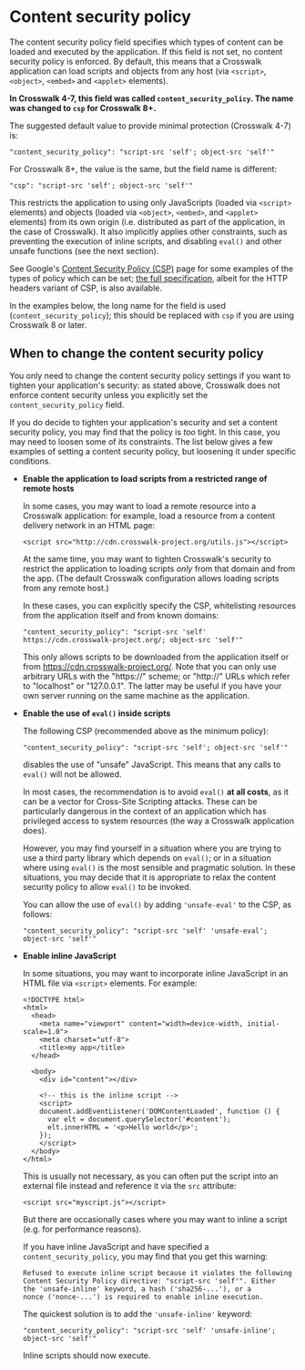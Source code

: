 # Content security policy

The content security policy field specifies which types of content can be loaded and executed by the application. If this field is not set, no content security policy is enforced. By default, this means that a Crosswalk application can load scripts and objects from any host (via `<script>`, `<object>`, `<embed>` and `<applet>` elements).

**In Crosswalk 4-7, this field was called `content_security_policy`. The name was changed to `csp` for Crosswalk 8+.**

The suggested default value to provide minimal protection (Crosswalk 4-7) is:

    "content_security_policy": "script-src 'self'; object-src 'self'"

For Crosswalk 8+, the value is the same, but the field name is different:

    "csp": "script-src 'self'; object-src 'self'"

This restricts the application to using only JavaScripts (loaded via `<script>` elements) and objects (loaded via `<object>`, `<embed>`, and `<applet>` elements) from its own origin (i.e. distributed as part of the application, in the case of Crosswalk). It also implicitly applies other constraints, such as preventing the execution of inline scripts, and disabling `eval()` and other unsafe functions (see the next section).

See Google's [Content Security Policy (CSP)](https://developer.chrome.com/extensions/contentSecurityPolicy) page for some examples of the types of policy which can be set; [the full specification](http://www.w3.org/TR/CSP/), albeit for the HTTP headers variant of CSP, is also available.

In the examples below, the long name for the field is used (`content_security_policy`); this should be replaced with `csp` if you are using Crosswalk 8 or later.

## When to change the content security policy

You only need to change the content security policy settings if you want to tighten your application's security: as stated above, Crosswalk does not enforce content security unless you explicitly set the `content_security_policy` field.

If you do decide to tighten your application's security and set a content security policy, you may find that the policy is *too* tight. In this case, you may need to loosen some of its constraints. The list below gives a few examples of setting a content security policy, but loosening it under specific conditions.

*   **Enable the application to load scripts from a restricted range of remote hosts**

    In some cases, you may want to load a remote resource into a Crosswalk application: for example, load a resource from a content delivery network in an HTML page:

        <script src="http://cdn.crosswalk-project.org/utils.js"></script>

    At the same time, you may want to tighten Crosswalk's security to restrict the application to loading scripts *only* from that domain and from the app. (The default Crosswalk configuration allows loading scripts from any remote host.)

    In these cases, you can explicitly specify the CSP, whitelisting resources from the application itself and from known domains:

        "content_security_policy": "script-src 'self' https://cdn.crosswalk-project.org/; object-src 'self'"

    This only allows scripts to be downloaded from the application itself or from https://cdn.crosswalk-project.org/. Note that you can only use arbitrary URLs with the "https://" scheme; or "http://" URLs which refer to "localhost" or "127.0.0.1". The latter may be useful if you have your own server running on the same machine as the application.

*   **Enable the use of `eval()` inside scripts**

    The following CSP (recommended above as the minimum policy):

        "content_security_policy": "script-src 'self'; object-src 'self'"

    disables the use of "unsafe" JavaScript. This means that any calls to `eval()` will not be allowed.

    In most cases, the recommendation is to avoid `eval()` **at all costs**, as it can be a vector for Cross-Site Scripting attacks. These can be particularly dangerous in the context of an application which has privileged access to system resources (the way a Crosswalk application does).

    However, you may find yourself in a situation where you are trying to use a third party library which depends on `eval()`; or in a situation where using `eval()` is the most sensible and pragmatic solution. In these situations, you may decide that it is appropriate to relax the content security policy to allow `eval()` to be invoked.

    You can allow the use of `eval()` by adding `'unsafe-eval'` to the CSP, as follows:

        "content_security_policy": "script-src 'self' 'unsafe-eval'; object-src 'self'"

*   **Enable inline JavaScript**

    In some situations, you may want to incorporate inline JavaScript in an HTML file via `<script>` elements. For example:

        <!DOCTYPE html>
        <html>
          <head>
            <meta name="viewport" content="width=device-width, initial-scale=1.0">
            <meta charset="utf-8">
            <title>my app</title>
          </head>

          <body>
            <div id="content"></div>

            <!-- this is the inline script -->
            <script>
            document.addEventListener('DOMContentLoaded', function () {
              var elt = document.querySelector('#content');
              elt.innerHTML = '<p>Hello world</p>';
            });
            </script>
          </body>
        </html>

    This is usually not necessary, as you can often put the script into an external file instead and reference it via the `src` attribute:

        <script src="myscript.js"></script>

    But there are occasionally cases where you may want to inline a script (e.g. for performance reasons).

    If you have inline JavaScript and have specified a `content_security_policy`, you may find that you get this warning:

        Refused to execute inline script because it violates the following
        Content Security Policy directive: "script-src 'self'". Either
        the 'unsafe-inline' keyword, a hash ('sha256-...'), or a
        nonce ('nonce-...') is required to enable inline execution.

    The quickest solution is to add the `'unsafe-inline'` keyword:

        "content_security_policy": "script-src 'self' 'unsafe-inline'; object-src 'self'"

    Inline scripts should now execute.
